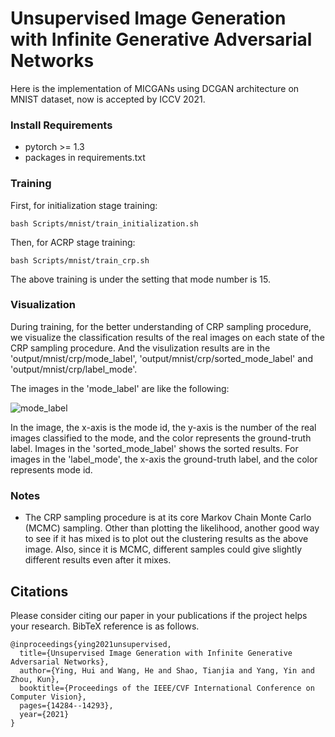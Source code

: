 # Unsupervised Image Generation with Infinite Generative Adversarial Networks

Here is the implementation of MICGANs using DCGAN architecture on MNIST dataset, now is accepted by ICCV 2021.

### Install Requirements

+ pytorch >= 1.3
+ packages in requirements.txt

### Training


First, for initialization stage training:

```
bash Scripts/mnist/train_initialization.sh
```

Then, for ACRP stage training:

```
bash Scripts/mnist/train_crp.sh
```

The above training is under the setting that mode number is 15.

### Visualization

During training, for the better understanding of CRP sampling procedure, we visualize the classification results of the real images on each state of the CRP sampling procedure. And the visulization results are in the 'output/mnist/crp/mode_label', 'output/mnist/crp/sorted_mode_label' and 'output/mnist/crp/label_mode'.

The images in the 'mode_label' are like the following:

![mode_label](images/mode_label.png)

In the image, the x-axis is the mode id, the y-axis is the number of the real images classified to the mode, and the color represents the ground-truth label. Images in the 'sorted_mode_label' shows the sorted results. For images in the 'label_mode', the x-axis the ground-truth label, and the color represents mode id.

### Notes

+ The CRP sampling procedure is at its core Markov Chain Monte Carlo (MCMC) sampling. Other than plotting the likelihood, another good way to see if it has mixed is to plot out the clustering results as the above image. Also, since it is MCMC, different samples could give slightly different results even after it mixes.


## Citations
Please consider citing our paper in your publications if the project helps your research. BibTeX reference is as follows.
```
@inproceedings{ying2021unsupervised,
  title={Unsupervised Image Generation with Infinite Generative Adversarial Networks},
  author={Ying, Hui and Wang, He and Shao, Tianjia and Yang, Yin and Zhou, Kun},
  booktitle={Proceedings of the IEEE/CVF International Conference on Computer Vision},
  pages={14284--14293},
  year={2021}
}
```

